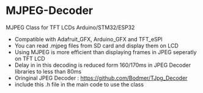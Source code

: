 # MJPEG-Decoder
MJPEG Class for TFT LCDs Arduino/STM32/ESP32
- Compatible with Adafruit_GFX, Arduino_GFX and TFT_eSPI
- You can read .mjpeg files from SD card and display them on LCD
- Using MJPEG is more efficient than displaying frames in JPEG seperatly on TFT LCD
- Delay in in this decoding is reduced form 160/170ms in JPEG Decoder libraries to less than 80ms
- Oringinal JPEG Decoder : https://github.com/Bodmer/TJpg_Decoder
- include this .h file in the main code to use the class
